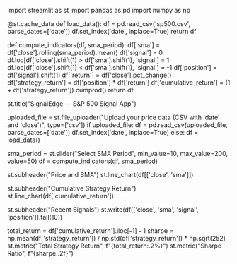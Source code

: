 import streamlit as st
import pandas as pd
import numpy as np

@st.cache_data
def load_data():
    df = pd.read_csv('sp500.csv', parse_dates=['date'])
    df.set_index('date', inplace=True)
    return df

def compute_indicators(df, sma_period):
    df['sma'] = df['close'].rolling(sma_period).mean()
    df['signal'] = 0
    df.loc[df['close'].shift(1) > df['sma'].shift(1), 'signal'] = 1
    df.loc[df['close'].shift(1) < df['sma'].shift(1), 'signal'] = -1
    df['position'] = df['signal'].shift(1)
    df['return'] = df['close'].pct_change()
    df['strategy_return'] = df['position'] * df['return']
    df['cumulative_return'] = (1 + df['strategy_return']).cumprod()
    return df

st.title("SignalEdge — S&P 500 Signal App")

uploaded_file = st.file_uploader("Upload your price data (CSV with 'date' and 'close')", type=['csv'])
if uploaded_file:
    df = pd.read_csv(uploaded_file, parse_dates=['date'])
    df.set_index('date', inplace=True)
else:
    df = load_data()

sma_period = st.slider("Select SMA Period", min_value=10, max_value=200, value=50)
df = compute_indicators(df, sma_period)

st.subheader("Price and SMA")
st.line_chart(df[['close', 'sma']])

st.subheader("Cumulative Strategy Return")
st.line_chart(df['cumulative_return'])

st.subheader("Recent Signals")
st.write(df[['close', 'sma', 'signal', 'position']].tail(10))

total_return = df['cumulative_return'].iloc[-1] - 1
sharpe = np.mean(df['strategy_return']) / np.std(df['strategy_return']) * np.sqrt(252)
st.metric("Total Strategy Return", f"{total_return:.2%}")
st.metric("Sharpe Ratio", f"{sharpe:.2f}")